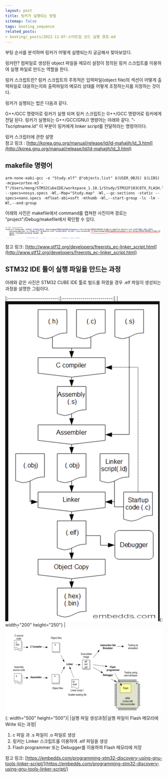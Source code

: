 ```yaml
---
layout: post
title: 링커가 실행되는 방법
sitemap: false
tags: booting_sequence
related_posts:
- booting/_posts/2022-11-07-스타트업 코드 실행 경로.md
---
```

부팅 순서를 분석하며 링커가 어떻게 실행되는지 궁금해서 찾아보았다.

링커란?
컴파일로 생성된 object 파일을 메모리 설정이 정의된 링커 스크립트를 이용하여 실행 파일로 만드는 역할을 한다.

링커 스크립트란?
링커 스크립트의 주목적은 입력파일(object file)의 섹션이 어떻게 출력파일로 대응하는지와 출력파일의 메모리 상태를 어떻게 조정하는지를 지정하는 것이다.

링커가 실행되는 법은 다음과 같다.

G++/GCC 명령어로 링커가 실행 되며 링커 스크립트는 G++/GCC 명령어로 링커에게 전달 된다.
링커가 실행되는 G++/GCC(GNU) 명령어는 아래와 같다.
“-Tscriptname.ld” 이 부분이 링커에게 linker script를 전달하라는 명렁어이다.

링커 스크립터에 관한 설명
<br /> 참고 링크 : [http://korea.gnu.org/manual/release/ld/ld-mahajjh/ld_3.html](http://korea.gnu.org/manual/release/ld/ld-mahajjh/ld_3.html)

## makefile 명령어
~~~make
arm-none-eabi-gcc -o "Study.elf" @"objects.list" $(USER_OBJS) $(LIBS) -mcpu=cortex-m3 -T"/Users/mong/STM32CubeIDE/workspace_1.10.1/Study/STM32F103C8TX_FLASH.ld" --specs=nosys.specs -Wl,-Map="Study.map" -Wl,--gc-sections -static --specs=nano.specs -mfloat-abi=soft -mthumb -Wl,--start-group -lc -lm -Wl,--end-group
~~~

아래와 사진은 makefile에서 command를 캡쳐한 사진이며 경로는 "project"/Debug/makefile에서 확인할 수 있다.

![makefile_related_to_linker_script](/assets/img/blog/makefile_related_to_linker_script.png)

참고 링크: [http://www.stf12.org/developers/freerots_ec-linker_script.html](http://www.stf12.org/developers/freerots_ec-linker_script.html)

## STM32 IDE 툴이 실행 파일을 만드는 과정
아래와 같은 사진은 STM32 CUBE IDE 툴로 빌드를 하였을 경우 .elf 파일이 생성되는 과정을 설명한 그림이다.

|:-------------------------:|:-------------------------:|
|![process_create_elf_file](/assets/img/blog/process_create_elf_file.png){: width="200" height="250"} | ![process_create_elf_file](/assets/img/blog/flash_memory_write_process.png){: width="500" height="500"}|
|실행 파일 생성과정|실행 파일이 Flash 메모리에 Write 되는 과정|

1. c 파일 과 .s 파일이 .o 파일로 생성
2. 링커는 Linker 스크립트를 이용하여 .elf 파일을 생성
3. Flash programmer 또는 Debugger를 이용하여 Flash 메모리에 저장

참고 링크: [https://embedds.com/programming-stm32-discovery-using-gnu-tools-linker-script/](https://embedds.com/programming-stm32-discovery-using-gnu-tools-linker-script/)